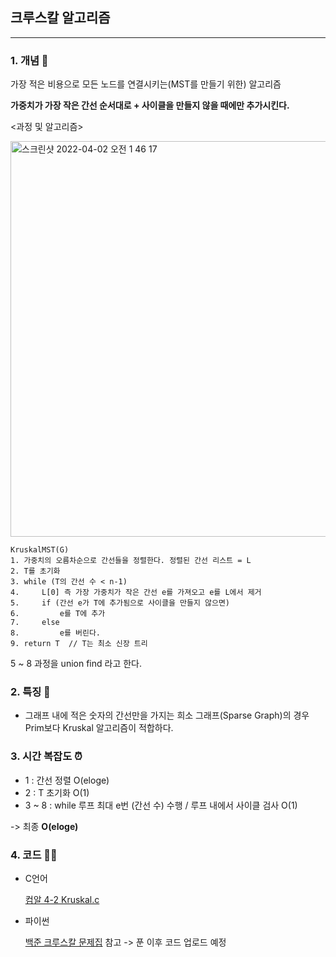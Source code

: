 ## 크루스칼 알고리즘
---

### 1. 개념 🌱

가장 적은 비용으로 모든 노드를 연결시키는(MST를 만들기 위한) 알고리즘

**가중치가 가장 작은 간선 순서대로 + 사이클을 만들지 않을 때에만 추가시킨다.**

<과정 및 알고리즘>

<img width="633" alt="스크린샷 2022-04-02 오전 1 46 17" src="https://user-images.githubusercontent.com/77239220/161306936-e0a5f993-284a-4976-92bb-ea39e9a618ec.png">

    KruskalMST(G)
    1. 가중치의 오름차순으로 간선들을 정렬한다. 정렬된 간선 리스트 = L
    2. T를 초기화
    3. while (T의 간선 수 < n-1)
    4.     L[0] 즉 가장 가중치가 작은 간선 e를 가져오고 e를 L에서 제거
    5.     if (간선 e가 T에 추가됨으로 사이클을 만들지 않으면)
    6.         e를 T에 추가
    7.     else
    8.         e를 버린다.
    9. return T  // T는 최소 신장 트리

5 ~ 8 과정을 union find 라고 한다. 


### 2. 특징 🌸

- 그래프 내에 적은 숫자의 간선만을 가지는 희소 그래프(Sparse Graph)의 경우 Prim보다 Kruskal 알고리즘이 적합하다.

### 3. 시간 복잡도 ⏰

- 1 : 간선 정렬 O(eloge)
- 2 : T 초기화 O(1)
- 3 ~ 8 : while 루프 최대 e번 (간선 수) 수행 / 루프 내에서 사이클 검사 O(1)

-> 최종 **O(eloge)**

### 4. 코드 🧑‍💻

- C언어

    [컴알 4-2 Kruskal.c](https://github.com/julia-ing/CS-Study/blob/main/Algorithm-Univ/Greedy/MST/Kruskal.c)

- 파이썬
    
    [백준 크루스칼 문제집](https://www.acmicpc.net/workbook/view/1899) 참고 -> 푼 이후 코드 업로드 예정
